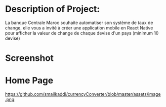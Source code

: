
# Description of Project:
La banque Centrale Maroc souhaite automatiser son système de taux de change, elle vous a invité à créer une application mobile en React Native pour afficher la valeur de change de chaque devise d'un pays (minimum 10 devise)
# Screenshot

# Home Page
https://github.com/smailkaddi/currencyConverter/blob/master/assets/image.png
